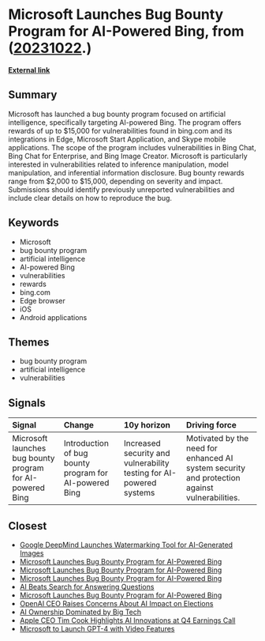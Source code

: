 # __Microsoft Launches Bug Bounty Program for AI-Powered Bing__, from ([20231022](https://kghosh.substack.com/p/20231022).)

__[External link](https://www.securityweek.com/microsoft-offers-up-to-15000-in-new-ai-bug-bounty-program)__



## Summary

Microsoft has launched a bug bounty program focused on artificial intelligence, specifically targeting AI-powered Bing. The program offers rewards of up to $15,000 for vulnerabilities found in bing.com and its integrations in Edge, Microsoft Start Application, and Skype mobile applications. The scope of the program includes vulnerabilities in Bing Chat, Bing Chat for Enterprise, and Bing Image Creator. Microsoft is particularly interested in vulnerabilities related to inference manipulation, model manipulation, and inferential information disclosure. Bug bounty rewards range from $2,000 to $15,000, depending on severity and impact. Submissions should identify previously unreported vulnerabilities and include clear details on how to reproduce the bug.

## Keywords

* Microsoft
* bug bounty program
* artificial intelligence
* AI-powered Bing
* vulnerabilities
* rewards
* bing.com
* Edge browser
* iOS
* Android applications

## Themes

* bug bounty program
* artificial intelligence
* vulnerabilities

## Signals

| Signal                                                    | Change                                                 | 10y horizon                                                         | Driving force                                                                                 |
|:----------------------------------------------------------|:-------------------------------------------------------|:--------------------------------------------------------------------|:----------------------------------------------------------------------------------------------|
| Microsoft launches bug bounty program for AI-powered Bing | Introduction of bug bounty program for AI-powered Bing | Increased security and vulnerability testing for AI-powered systems | Motivated by the need for enhanced AI system security and protection against vulnerabilities. |

## Closest

* [Google DeepMind Launches Watermarking Tool for AI-Generated Images](d5c399872ea4d28def48f650503511a0)
* [Microsoft Launches Bug Bounty Program for AI-Powered Bing](917c65b1876df03d3794348b22d9fb31)
* [Microsoft Launches Bug Bounty Program for AI-Powered Bing](917c65b1876df03d3794348b22d9fb31)
* [Microsoft Launches Bug Bounty Program for AI-Powered Bing](917c65b1876df03d3794348b22d9fb31)
* [AI Beats Search for Answering Questions](b109d3163c90428c0a67504bd2878adf)
* [Microsoft Launches Bug Bounty Program for AI-Powered Bing](917c65b1876df03d3794348b22d9fb31)
* [OpenAI CEO Raises Concerns About AI Impact on Elections](fd96f58595786b0820cca21394223a66)
* [AI Ownership Dominated by Big Tech](d130f601121a2b6afde583e5960ed783)
* [Apple CEO Tim Cook Highlights AI Innovations at Q4 Earnings Call](ea69e4f0817d3b814cde232ed2e163fe)
* [Microsoft to Launch GPT-4 with Video Features](8095d5362758bd66fc6f6c393edb3d8a)
